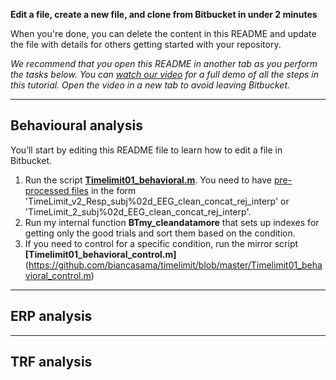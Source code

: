 **Edit a file, create a new file, and clone from Bitbucket in under 2 minutes**

When you're done, you can delete the content in this README and update the file with details for others getting started with your repository.

*We recommend that you open this README in another tab as you perform the tasks below. You can [watch our video](https://youtu.be/0ocf7u76WSo) for a full demo of all the steps in this tutorial. Open the video in a new tab to avoid leaving Bitbucket.*

---

## Behavioural analysis

You’ll start by editing this README file to learn how to edit a file in Bitbucket.

1. Run the script [**Timelimit01_behavioral.m**](https://github.com/biancasama/timelimit/blob/master/Timelimit01_behavioral.m). You need to have [pre-processed files](http://www.fieldtriptoolbox.org/tutorial/preprocessing_erp/) in the form 'TimeLimit_v2_Resp_subj%02d_EEG_clean_concat_rej_interp' or 'TimeLimit_2_subj%02d_EEG_clean_concat_rej_interp'.
2. Run my internal function **BTmy_cleandatamore** that sets up indexes for getting only the good trials and sort them based on the condition.
3. If you need to control for a specific condition, run the mirror script **[Timelimit01_behavioral_control.m]**(https://github.com/biancasama/timelimit/blob/master/Timelimit01_behavioral_control.m)


---

## ERP analysis





---

## TRF analysis


